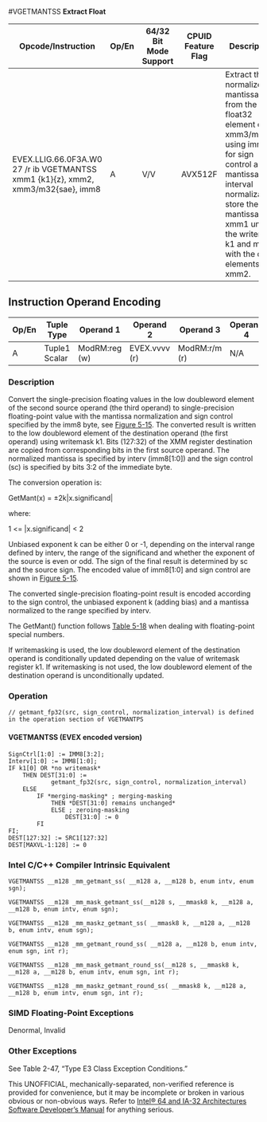 #VGETMANTSS
**Extract Float**

| Opcode/Instruction                                                               | Op/En | 64/32 Bit Mode Support | CPUID Feature Flag | Description                                                                                                                                                                                                                            |
| -------------------------------------------------------------------------------- | ----- | ---------------------- | ------------------ | -------------------------------------------------------------------------------------------------------------------------------------------------------------------------------------------------------------------------------------- |
| EVEX.LLIG.66.0F3A.W0 27 /r ib VGETMANTSS xmm1 {k1}{z}, xmm2, xmm3/m32{sae}, imm8 | A     | V/V                    | AVX512F            | Extract the normalized mantissa from the low float32 element of xmm3/m32 using imm8 for sign control and mantissa interval normalization, store the mantissa to xmm1 under the writemask k1 and merge with the other elements of xmm2. |

## Instruction Operand Encoding

| Op/En | Tuple Type    | Operand 1     | Operand 2     | Operand 3     | Operand 4 |
| ----- | ------------- | ------------- | ------------- | ------------- | --------- |
| A     | Tuple1 Scalar | ModRM:reg (w) | EVEX.vvvv (r) | ModRM:r/m (r) | N/A       |

### Description

Convert the single-precision floating values in the low doubleword element of the second source operand (the third operand) to single-precision floating-point value with the mantissa normalization and sign control specified by the imm8 byte, see [Figure 5-15](/x86/vgetmantpd#fig-5-15). The converted result is written to the low doubleword element of the destination operand (the first operand) using writemask k1. Bits (127:32) of the XMM register destination are copied from corresponding bits in the first source operand. The normalized mantissa is specified by interv (imm8[1:0]) and the sign control (sc) is specified by bits 3:2 of the immediate byte.

The conversion operation is:

GetMant(x) = ±2k|x.significand|

where:

1 <= |x.significand| < 2

Unbiased exponent k can be either 0 or -1, depending on the interval range defined by interv, the range of the significand and whether the exponent of the source is even or odd. The sign of the final result is determined by sc and the source sign. The encoded value of imm8[1:0] and sign control are shown in [Figure 5-15](/x86/vgetmantpd#fig-5-15).

The converted single-precision floating-point result is encoded according to the sign control, the unbiased exponent k (adding bias) and a mantissa normalized to the range specified by interv.

The GetMant() function follows [Table 5-18](/x86/vgetmantpd#tbl-5-18) when dealing with floating-point special numbers.

If writemasking is used, the low doubleword element of the destination operand is conditionally updated depending on the value of writemask register k1. If writemasking is not used, the low doubleword element of the destination operand is unconditionally updated.

### Operation

```
// getmant_fp32(src, sign_control, normalization_interval) is defined in the operation section of VGETMANTPS

```

#### VGETMANTSS (EVEX encoded version)

```
SignCtrl[1:0] := IMM8[3:2];
Interv[1:0] := IMM8[1:0];
IF k1[0] OR *no writemask*
    THEN DEST[31:0] :=
            getmant_fp32(src, sign_control, normalization_interval)
    ELSE
        IF *merging-masking* ; merging-masking
            THEN *DEST[31:0] remains unchanged*
            ELSE ; zeroing-masking
                DEST[31:0] := 0
        FI
FI;
DEST[127:32] := SRC1[127:32]
DEST[MAXVL-1:128] := 0

```

### Intel C/C++ Compiler Intrinsic Equivalent

```
VGETMANTSS __m128 _mm_getmant_ss( __m128 a, __m128 b, enum intv, enum sgn);

```

```
VGETMANTSS __m128 _mm_mask_getmant_ss(__m128 s, __mmask8 k, __m128 a, __m128 b, enum intv, enum sgn);

```

```
VGETMANTSS __m128 _mm_maskz_getmant_ss( __mmask8 k, __m128 a, __m128 b, enum intv, enum sgn);

```

```
VGETMANTSS __m128 _mm_getmant_round_ss( __m128 a, __m128 b, enum intv, enum sgn, int r);

```

```
VGETMANTSS __m128 _mm_mask_getmant_round_ss(__m128 s, __mmask8 k, __m128 a, __m128 b, enum intv, enum sgn, int r);

```

```
VGETMANTSS __m128 _mm_maskz_getmant_round_ss( __mmask8 k, __m128 a, __m128 b, enum intv, enum sgn, int r);

```

### SIMD Floating-Point Exceptions

Denormal, Invalid

### Other Exceptions

See Table 2-47, “Type E3 Class Exception Conditions.”

This UNOFFICIAL, mechanically-separated, non-verified reference is provided for convenience, but it may be
incomplete or broken in various obvious or non-obvious
ways. Refer to [Intel® 64 and IA-32 Architectures Software Developer’s Manual](https://software.intel.com/en-us/download/intel-64-and-ia-32-architectures-sdm-combined-volumes-1-2a-2b-2c-2d-3a-3b-3c-3d-and-4) for anything serious.
